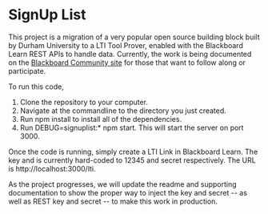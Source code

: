 # SignUp List

This project is a migration of a very popular open source building block built by Durham University to a LTI Tool Prover, enabled with the Blackboard Learn REST APIs to handle data. Currently, the work is being documented on the <a href="https://community.blackboard.com/community/developers/projects/signup-list-b2-to-rest-migration" target="_blank">Blackboard Community site</a> for those that want to follow along or participate.

To run this code, 
1. Clone the repository to your computer.
2. Navigate at the commandline to the directory you just created.
3. Run npm install to install all of the dependencies.
4. Run DEBUG=signuplist:* npm start. This will start the server on port 3000.

Once the code is running, simply create a LTI Link in Blackboard Learn. The key and is currently hard-coded to 12345 and secret respectively. The URL is http://localhost:3000/lti. 

As the project progresses, we will update the readme and supporting documentation to show the proper way to inject the key and secret -- as well as REST key and secret -- to make this work in production.
